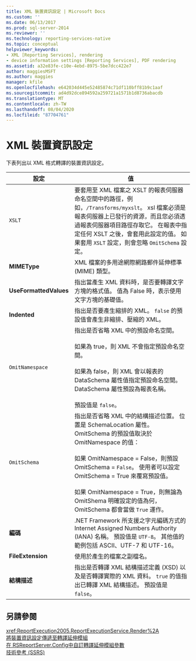 ```yaml
---
title: XML 裝置資訊設定 | Microsoft Docs
ms.custom: ''
ms.date: 06/13/2017
ms.prod: sql-server-2014
ms.reviewer: ''
ms.technology: reporting-services-native
ms.topic: conceptual
helpviewer_keywords:
- XML [Reporting Services], rendering
- device information settings [Reporting Services], PDF rendering
ms.assetid: a32e83fe-c10e-4ebd-8975-5be7dcc422e7
author: maggiesMSFT
ms.author: maggies
manager: kfile
ms.openlocfilehash: e642034d445e52485874c71df110bff81b9c1aaf
ms.sourcegitcommit: ad4d92dce894592a259721a1571b1d8736abacdb
ms.translationtype: MT
ms.contentlocale: zh-TW
ms.lasthandoff: 08/04/2020
ms.locfileid: "87704761"
---
```

# <a name="xml-device-information-settings"></a>XML 裝置資訊設定
  下表列出以 XML 格式轉譯的裝置資訊設定。  
  
|設定|值|  
|-------------|-----------|  
|`XSLT`|要套用至 XML 檔案之 XSLT 的報表伺服器命名空間中的路徑，例如，`/Transforms/myxslt`。 xsl 檔案必須是報表伺服器上已發行的資源，而且您必須透過報表伺服器項目路徑存取它。 在報表中指定任何 XSLT 之後，會套用此設定的值。 如果套用 `XSLT` 設定，則會忽略 `OmitSchema` 設定。|  
|**MIMEType**|XML 檔案的多用途網際網路郵件延伸標準 (MIME) 類型。|  
|**UseFormattedValues**|指出當產生 XML 資料時，是否要轉譯文字方塊的格式值。 值為 False 時，表示使用文字方塊的基礎值。|  
|**Indented**|指出是否要產生縮排的 XML。 `false` 的預設值會產生非縮排、壓縮的 XML。|  
|`OmitNamespace`|指出是否省略 XML 中的預設命名空間。<br /><br /> 如果為 true，則 XML 不會指定預設命名空間。<br /><br /> 如果為 false，則 XML 會以報表的 DataSchema 屬性值指定預設命名空間。 DataSchema 屬性預設為報表名稱。<br /><br /> 預設值是 `false`。|  
|`OmitSchema`|指出是否省略 XML 中的結構描述位置。 位置是 SchemaLocation 屬性。 OmitSchema 的預設值取決於 OmitNamespace 的值：<br /><br /> 如果 OmitNamespace = False，則預設 OmitSchema = `False`。 使用者可以設定 OmitSchema = True 來覆寫預設值。<br /><br /> 如果 OmitNamespace = True，則無論為 OmitShema 明確設定的值為何，OmitSchema 都會當做 `True` 運作。|  
|**編碼**|.NET Framework 所支援之字元編碼方式的 Internet Assigned Numbers Authority (IANA) 名稱。 預設值是 `UTF-8`。 其他值的範例包括 ASCII、UTF-7 和 UTF-16。|  
|**FileExtension**|使用於產生的檔案之副檔名。|  
|**結構描述**|指出是否轉譯 XML 結構描述定義 (XSD) 以及是否轉譯實際的 XML 資料。 `true` 的值指出已轉譯 XML 結構描述。 預設值是 `false`。|  
  
## <a name="see-also"></a>另請參閱  
 <xref:ReportExecution2005.ReportExecutionService.Render%2A>   
 [將裝置資訊設定傳遞至轉譯延伸模組](report-server-web-service/net-framework/passing-device-information-settings-to-rendering-extensions.md)   
 [在 RSReportServer.Config中自訂轉譯延伸模組參數](customize-rendering-extension-parameters-in-rsreportserver-config.md)   
 [技術參考 &#40;SSRS&#41;](../../2014/reporting-services/technical-reference-ssrs.md)  
  
  
